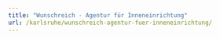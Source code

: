 ```yaml
---
title: "Wunschreich - Agentur für Inneneinrichtung"
url: /karlsruhe/wunschreich-agentur-fuer-inneneinrichtung/
---
```

